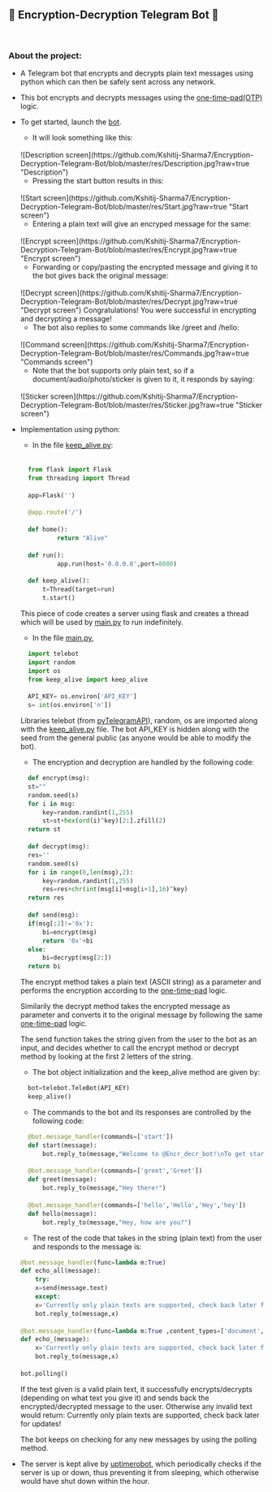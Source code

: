 ## 🔐 Encryption-Decryption Telegram Bot 🤖

<br/>

### About the project:
- A Telegram bot that encrypts and decrypts plain text messages using python which can then be safely sent across any network.

- This bot encrypts and decrypts messages using the [one-time-pad(OTP)](https://en.wikipedia.org/wiki/One-time_pad) logic.

- To get started, launch the [bot](https://t.me/Encr_decr_bot).

  - It will look something like this: 
  <br>
  ![Description screen](https://github.com/Kshitij-Sharma7/Encryption-Decryption-Telegram-Bot/blob/master/res/Description.jpg?raw=true "Description")

  <br>

  - Pressing the start button results in this:
  <br>
  ![Start screen](https://github.com/Kshitij-Sharma7/Encryption-Decryption-Telegram-Bot/blob/master/res/Start.jpg?raw=true "Start screen")
  
  <br>

  - Entering a plain text will give an encryped message for the same:
  <br>
  ![Encrypt screen](https://github.com/Kshitij-Sharma7/Encryption-Decryption-Telegram-Bot/blob/master/res/Encrypt.jpg?raw=true "Encrypt screen")

  <br>

  - Forwarding or copy/pasting the encrypted message and giving it to the bot gives back the original message:
  <br>
  ![Decrypt screen](https://github.com/Kshitij-Sharma7/Encryption-Decryption-Telegram-Bot/blob/master/res/Decrypt.jpg?raw=true "Decrypt screen")
  Congratulations! You were successful in encrypting and decrypting a message!
  
  <br>

  - The bot also replies to some commands like /greet and /hello:
  <br>
  ![Command screen](https://github.com/Kshitij-Sharma7/Encryption-Decryption-Telegram-Bot/blob/master/res/Commands.jpg?raw=true "Commands screen")
  
  <br>

  - Note that the bot supports only plain text, so if a document/audio/photo/sticker is given to it, it responds by saying:
  <br>
  ![Sticker screen](https://github.com/Kshitij-Sharma7/Encryption-Decryption-Telegram-Bot/blob/master/res/Sticker.jpg?raw=true "Sticker screen") 

- Implementation using python:

  - In the file [keep_alive.py](https://replit.com/@crkshitij7/Encryption-Decryption-Telegram-Bot#keep_alive.py):

  ``` python

    from flask import Flask
    from threading import Thread

    app=Flask('')

    @app.route('/')

    def home():
            return "Alive"

    def run():
            app.run(host='0.0.0.0',port=8080)

    def keep_alive():
        t=Thread(target=run)
        t.start()

  ``` 
  This piece of code creates a server using flask and creates a thread which will be used by [main.py](https://replit.com/@crkshitij7/Encryption-Decryption-Telegram-Bot#main.py) to run indefinitely.
  
  - In the file [main.py](https://replit.com/@crkshitij7/Encryption-Decryption-Telegram-Bot#main.py), 
  ```python
    import telebot
    import random
    import os
    from keep_alive import keep_alive

    API_KEY= os.environ['API_KEY']
    s= int(os.environ['n'])
  ```
  Libraries telebot (from [pyTelegramAPI](https://github.com/eternnoir/pyTelegramBotAPI)), random, os are imported along with the [keep_alive.py](https://replit.com/@crkshitij7/Encryption-Decryption-Telegram-Bot#keep_alive.py) file. The bot API_KEY is hidden along with the seed from the general public (as anyone would be able to modify the bot).

  - The encryption and decryption are handled by the following code:
  ```python
    def encrypt(msg):
    st=""
    random.seed(s)
    for i in msg:
        key=random.randint(1,255)
        st=st+hex(ord(i)^key)[2:].zfill(2)
    return st

    def decrypt(msg):
    res=''
    random.seed(s)
    for i in range(0,len(msg),2):
        key=random.randint(1,255)
        res=res+chr(int(msg[i]+msg[i+1],16)^key)
    return res

    def send(msg):
    if(msg[:2]!='0x'):
        bi=encrypt(msg)
        return '0x'+bi
    else:
        bi=decrypt(msg[2:])
    return bi
  ```
  The encrypt method takes a plain text (ASCII string) as a parameter and performs the encryption according to the [one-time-pad](https://en.wikipedia.org/wiki/One-time_pad) logic.

  Similarily the decrypt method takes the encrypted message as parameter and converts it to the original message by following the same [one-time-pad](https://en.wikipedia.org/wiki/One-time_pad) logic.

  The send function takes the string given from the user to the bot as an input, and decides whether to call the encrypt method or decrypt method by looking at the first 2 letters of the string.

  - The bot object initialization and the keep_alive method are given by:

  ```python
    bot=telebot.TeleBot(API_KEY)
    keep_alive()
  ```

  - The commands to the bot and its responses are controlled by the following code:

  ```python
    @bot.message_handler(commands=['start'])
    def start(message):
        bot.reply_to(message,"Welcome to @Encr_decr_bot!\nTo get started, type any message and hit 'send' to get an encrypted message. Give this to the bot again to reveal your original message!\nThis bot also decrypts your friend's messages, so you can send your encrypted messages safely across any network!")

    @bot.message_handler(commands=['greet','Greet'])
    def greet(message):
        bot.reply_to(message,"Hey there!")

    @bot.message_handler(commands=['hello','Hello','Hey','hey'])
    def hello(message):
        bot.reply_to(message,"Hey, how are you?")
  ```

    - The rest of the code that takes in the string (plain text) from the user and responds to the message is:

    ```python
    @bot.message_handler(func=lambda m:True)
    def echo_all(message):	
        try:
        x=send(message.text)
        except:
        x='Currently only plain texts are supported, check back later for updates!'
        bot.reply_to(message,x)

    @bot.message_handler(func=lambda m:True ,content_types=['document','audio','sticker','photo'])
    def echo_(message):
        x='Currently only plain texts are supported, check back later for updates!'
        bot.reply_to(message,x)
        
    bot.polling()
    ```

    If the text given is a valid plain text, it successfully encrypts/decrypts (depending on what text you give it) and sends back the encrypted/decrypted message to the user. Otherwise any invalid text would return:  Currently only plain texts are supported, check back later for updates!

    The bot keeps on checking for any new messages by using the polling method.

- The server is kept alive by [uptimerobot](https://uptimerobot.com/), which periodically checks if the server is up or down, thus preventing it from sleeping, which otherwise would have shut down within the hour.